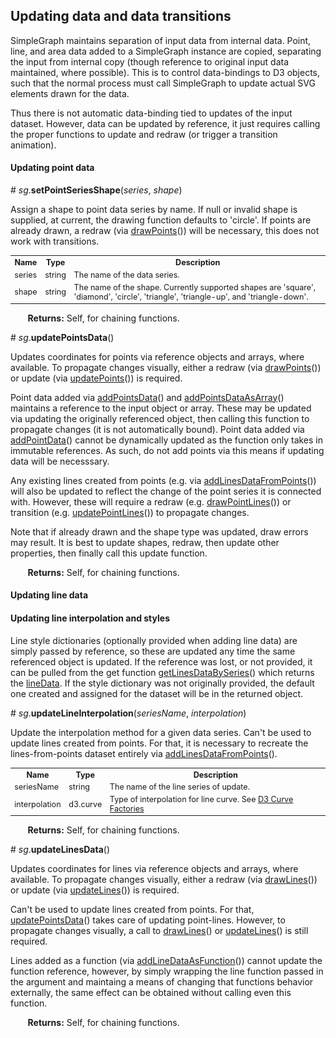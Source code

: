 ## Updating data and data transitions ##

SimpleGraph maintains separation of input data from internal data. Point, line, and area data added to a SimpleGraph instance are copied, separating the input from internal copy (though reference to original input data maintained, where possible). This is to control data-bindings to D3 objects, such that the normal process must call SimpleGraph to update actual SVG elements drawn for the data.

Thus there is not automatic data-binding tied to updates of the input dataset. However, data can be updated by reference, it just requires calling the proper functions to update and redraw (or trigger a transition animation).

#### Updating point data ####

<a name="setPointSeriesShape">#</a> *sg*.**setPointSeriesShape**(*series*, *shape*)

Assign a shape to point data series by name. If null or invalid shape is supplied, at current, the drawing function defaults to 'circle'. If points are already drawn, a redraw (via [drawPoints](./draw.md#drawPoints)()) will be necessary, this does not work with transitions.

<table style="font-size:0.9em;">
  </tbody>
    <tr>
      <th>Name</th><th>Type</th><th>Description</th>
    </tr>
    <tr>
      <td>series</td><td>string</td><td>The name of the data series.</td>
    </tr>
    <tr>
      <td>shape</td><td>string</td><td>The name of the shape. Currently supported shapes are 'square', 'diamond', 'circle', 'triangle', 'triangle-up', and 'triangle-down'.</td>
    </tr>
  </tbody>
</table>

&nbsp; &nbsp; &nbsp; &nbsp;**Returns:** Self, for chaining functions.

<a name="updatePointsData">#</a> *sg*.**updatePointsData**()

Updates coordinates for points via reference objects and arrays, where available. To propagate changes visually, either a redraw (via [drawPoints](./draw.md#drawPoints)()) or update (via [updatePoints](#updatePoints)()) is required.

Point data added via [addPointsData](./data.md#addPointsData)() and [addPointsDataAsArray](./md.data#addPointsDataAsArray)() maintains a reference to the input object or array. These may be updated via updating the originally referenced object, then calling this function to propagate changes (it is not automatically bound). Point data added via [addPointData](./data.md#addPointData)() cannot be dynamically updated as the function only takes in immutable references. As such, do not add points via this means if updating data will be necesssary.

Any existing lines created from points (e.g. via [addLinesDataFromPoints](./data.md#addLinesDataFromPoints)()) will also be updated to reflect the change of the point series it is connected with. However, these will require a redraw (e.g. [drawPointLines](./draw.md#drawPointLines)()) or transition (e.g. [updatePointLines](./update.md#updatePointLines)()) to propagate changes.

Note that if already drawn and the shape type was updated, draw errors may result. It is best to update shapes, redraw, then update other properties, then finally call this update function.

&nbsp; &nbsp; &nbsp; &nbsp;**Returns:** Self, for chaining functions.

#### Updating line data ####

#### Updating line interpolation and styles ####

Line style dictionaries (optionally provided when adding line data) are simply passed by reference, so these are updated any time the same referenced object is updated. If the reference was lost, or not provided, it can be pulled from the get function [getLinesDataBySeries](./data.md#getLinesDataBySeries)() which returns the [lineData](./defs.md#line-data). If the style dictionary was not originally provided, the default one created and assigned for the dataset will be in the returned object.

<a name="updateLineInterpolation">#</a> *sg*.**updateLineInterpolation**(*seriesName*, *interpolation*)

Update the interpolation method for a given data series. Can't be used to update lines created from points. For that, it is necessary to recreate the lines-from-points dataset entirely via [addLinesDataFromPoints](./data.md#addLinesDataFromPoints)().

<table style="font-size:0.9em;">
  </tbody>
    <tr>
      <th>Name</th><th>Type</th><th>Description</th>
    </tr>
    <tr>
      <td>seriesName</td><td>string</td><td>The name of the line series of update.</td>
    </tr>
    <tr>
      <td>interpolation</td><td>d3.curve</td><td>Type of interpolation for line curve. See <a href="https://github.com/d3/d3-shape#curves" target="_blank">D3 Curve Factories</a></td>
    </tr>
  </tbody>
</table>

&nbsp; &nbsp; &nbsp; &nbsp;**Returns:** Self, for chaining functions.

<a name="updateLinesData">#</a> *sg*.**updateLinesData**()

Updates coordinates for lines via reference objects and arrays, where available. To propagate changes visually, either a redraw (via [drawLines](./draw.md#drawLines)()) or update (via [updateLines](#updateLines)()) is required.

Can't be used to update lines created from points. For that, [updatePointsData](#updatePointsData)() takes care of updating point-lines. However, to propagate changes visually, a call to [drawLines](./draw.md#drawLines)() or [updateLines](#updateLines)() is still required.

Lines added as a function (via [addLineDataAsFunction](./data.md#addLineDataAsFunction)()) cannot update the function reference, however, by simply wrapping the line function passed in the argument and maintaing a means of changing that functions behavior externally, the same effect can be obtained without calling even this function.

&nbsp; &nbsp; &nbsp; &nbsp;**Returns:** Self, for chaining functions.
